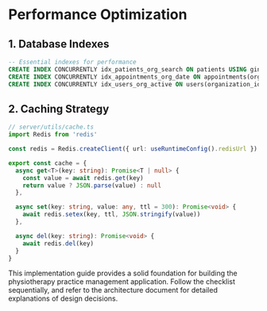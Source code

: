 # Performance Optimization

## 1. Database Indexes

```sql
-- Essential indexes for performance
CREATE INDEX CONCURRENTLY idx_patients_org_search ON patients USING gin(to_tsvector('french', first_name || ' ' || last_name));
CREATE INDEX CONCURRENTLY idx_appointments_org_date ON appointments(organization_id, appointment_date);
CREATE INDEX CONCURRENTLY idx_users_org_active ON users(organization_id) WHERE is_active = true;
```

## 2. Caching Strategy

```typescript
// server/utils/cache.ts
import Redis from 'redis'

const redis = Redis.createClient({ url: useRuntimeConfig().redisUrl })

export const cache = {
  async get<T>(key: string): Promise<T | null> {
    const value = await redis.get(key)
    return value ? JSON.parse(value) : null
  },

  async set(key: string, value: any, ttl = 300): Promise<void> {
    await redis.setex(key, ttl, JSON.stringify(value))
  },

  async del(key: string): Promise<void> {
    await redis.del(key)
  }
}
```

This implementation guide provides a solid foundation for building the physiotherapy practice management application. Follow the checklist sequentially, and refer to the architecture document for detailed explanations of design decisions.
